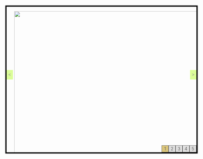 <!doctype html>
<html>
<head>
<meta charset="utf-8">
<title>无标题文档</title>
<style>
*{margin:0;padding:0;}
li{list-style:none;}
#box{width:600px;height:460px;border:4px solid #000;margin:100px auto;position:relative;overflow:hidden;}
a{color:black;text-decoration:none;}
#box .pic img{width:600px;height:460px;float:left;}
#box .pic li{width:600px;height:460px;float:left;}

#box .pic{width:3000px;display:inline-block;position:relative;z-index:-1;left:0;}
#box ol{position:absolute;right:0 ;bottom:0;}
#box ol li{width:20px;height:20px;border:1px solid #000;background:#ccc;text-align:center;line-height:20px;float:left;opacity:0.6;}
#jt_left{width:10px;height:20px;background:#A9FF00;padding:5px;position:absolute;left:0;top:200px;opacity:0.4;}
#jt_right{width:10px;height:20px;background:#A9FF00;padding:5px;position:absolute;right:0;top:200px;opacity:0.4;}
#box ol .ac{background:#C5A123;}
</style>
<script src="move.js"></script>
<script>
window.onload=function(){
	var numBtn=document.getElementsByTagName('ol')[0].children;
	var jtLeft=document.getElementById('jt_left');
	var jtRight=document.getElementById('jt_right');	
	var oUl=document.getElementsByTagName('ul')[0];
	var aLi=oUl.children;
	var show_num=0;
	
	var li_w=getStyle(aLi[0],'width')//取li的宽度
	oUl.style.width=li_w*aLi.length+'px';
	
	for(var i=0;i<numBtn.length;i++){
		numBtn[i].index=i; // 发牌照
		numBtn[i].onclick=function(){
			for(var j=0;j<numBtn.length;j++){
				numBtn[j].className='';
			};
			this.className='ac';
			show_num=this.index;
			
			move(oUl,'left',-li_w*show_num,500)
		};
				
	};
	
	//箭头滚动
	//left
	jtLeft.onclick=function(){
		show_num--;
		if(show_num<0){show_num=4};
			move(oUl,'left',-li_w*show_num,500)
			for(var j=0;j<numBtn.length;j++){
				numBtn[j].className='';
			};
			numBtn[show_num].className='ac';
	}
	//right
	jtRight.onclick=function(){
		show_num++;
		if(show_num>numBtn.length-1){show_num=numBtn.length-1;show_num=0};
			move(oUl,'left',-li_w*show_num,500)
			for(var j=0;j<numBtn.length;j++){
				numBtn[j].className='';
			};
			numBtn[show_num].className='ac';
	}
	

}

</script>
</head>

<body>
<div id="box">
<ol>
<li class="ac"><a href="#">1</a></li>
<li><a href="#">2</a></li>
<li><a href="#">3</a></li>
<li><a href="#">4</a></li>
<li><a href="#">5</a></li>
</ol>

<ul class="pic">
<li><img src="file:///E|/js/week4/day2/img/3a037db76534f6543b65402ba2f50d53.jpg"></li>
<li><img src="file:///E|/js/week4/day2/img/1359996_3.jpg"></li>
<li><img src="file:///E|/js/week4/day2/img/3473762_2.jpg"></li>
<li><img src="file:///E|/js/week4/day2/img/20139129413542640.jpg"></li>
<li><img src="file:///E|/js/week4/day2/img/gtaiv_outdoor-younglady.jpg"></li>

</ul>
<a id="jt_left" href="#"><</a>
<a id="jt_right" href="#">></a>





</div>
</body>
</html>
